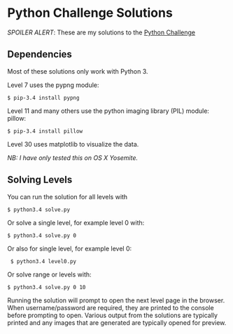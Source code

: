 # Python Challenge Solutions

*SPOILER ALERT*: These are my solutions to the [Python Challenge](http://www.pythonchallenge.com)

## Dependencies

Most of these solutions only work with Python 3. 

Level 7 uses the pypng module:

    $ pip-3.4 install pypng
    
Level 11 and many others use the python imaging library (PIL) module: pillow:

    $ pip-3.4 install pillow
    
Level 30 uses matplotlib to visualize the data.

*NB: I have only tested this on OS X Yosemite.*


## Solving Levels

You can run the solution for all levels with

    $ python3.4 solve.py
    
Or solve a single level, for example level 0 with:

    $ python3.4 solve.py 0
    
Or also for single level, for example level 0:

     $ python3.4 level0.py    
    
Or solve range or levels with:

    $ python3.4 solve.py 0 10
    
Running the solution will prompt to open the next level page in the browser. When username/password are required,
they are printed to the console before prompting to open. Various output from the solutions are typically printed 
and any images that are generated are typically opened for preview.

